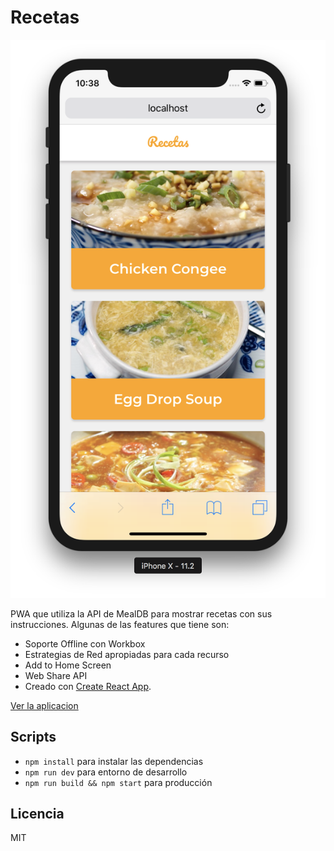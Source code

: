 # Recetas

![Captura de Recetas](.readme-static/captura.png)

PWA que utiliza la API de MealDB para mostrar recetas con sus instrucciones. Algunas de las features que tiene son:

* Soporte Offline con Workbox
* Estrategias de Red apropiadas para cada recurso
* Add to Home Screen
* Web Share API
* Creado con [Create React App](https://github.com/facebookincubator/create-react-app).

[Ver la aplicacion](https://recetas-gkdhnrzuit.now.sh/)

## Scripts

* `npm install` para instalar las dependencias
* `npm run dev` para entorno de desarrollo
* `npm run build && npm start` para producción

## Licencia

MIT

